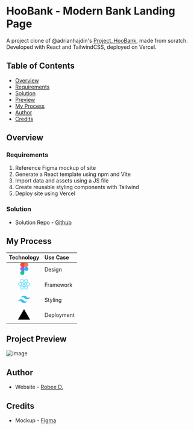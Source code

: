 # HooBank - Modern Bank Landing Page

A project clone of @adrianhajdin's [Project_HooBank](https://github.com/adrianhajdin/project_hoobank), made from scratch. Developed with React and TailwindCSS, deployed on Vercel.

## Table of Contents
- [Overview](#overview)
- [Requirements](#requirements)
- [Solution](#solution)
- [Preview](#project-preview)
- [My Process](#my-process)
- [Author](#author)
- [Credits](#credits)

## Overview

### Requirements
1. Reference Figma mockup of site
2. Generate a React template using npm and Vite
3. Import data and assets using a JS file
4. Create reusable styling components with Tailwind
5. Deploy site using Vercel

### Solution
- Solution Repo - [Github](https://github.com/robeeds/bank_modern_app)

## My Process

| Technology | Use Case |
| :---: | :--- |
| <img src="https://github.com/devicons/devicon/blob/master/icons/figma/figma-original.svg" alt="Figma" height="32" width="32"/> | Design |
| <img src="https://github.com/devicons/devicon/blob/master/icons/react/react-original.svg" alt="React" height="32" width="32"/> | Framework |
| <img src="https://github.com/devicons/devicon/blob/master/icons/tailwindcss/tailwindcss-original.svg" alt="Tailwind" height="32" width="32"/> | Styling |
| <img src="https://github.com/devicons/devicon/blob/master/icons/vercel/vercel-original.svg" alt="Vercel" height="32" width="32"/> | Deployment |

## Project Preview
![image](https://github.com/robeeds/bank_modern_app/assets/71895118/c84716f4-42a1-488d-bd9d-5466966b6338)

## Author

- Website - [Robee D.](https://www.robeeds.dev)

## Credits

- Mockup - [Figma](https://www.figma.com/community/file/1227560835659149296)
